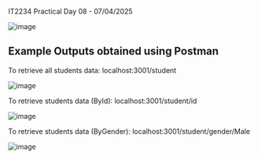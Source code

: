 IT2234 Practical  Day 08 - 07/04/2025

![image](https://github.com/user-attachments/assets/860b4e8b-864b-4475-881a-316245718d72)


Example Outputs obtained using Postman
--------------------------------------

To retrieve all students data:
localhost:3001/student

![image](https://github.com/user-attachments/assets/ad911c1e-9b39-4c74-9547-0843fb87bed0)

To retrieve students data (ById):
localhost:3001/student/id

![image](https://github.com/user-attachments/assets/074b787a-e39f-4744-8640-3d321938fdae)

To retrieve students data (ByGender):
localhost:3001/student/gender/Male

![image](https://github.com/user-attachments/assets/59232fa1-9d03-47db-b518-1fd37c390137)











